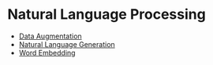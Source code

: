 # Natural Language Processing

- [Data Augmentation](./DataAugmentation/)
- [Natural Language Generation](./NLG/)
- [Word Embedding](./WordEmbedding/)
